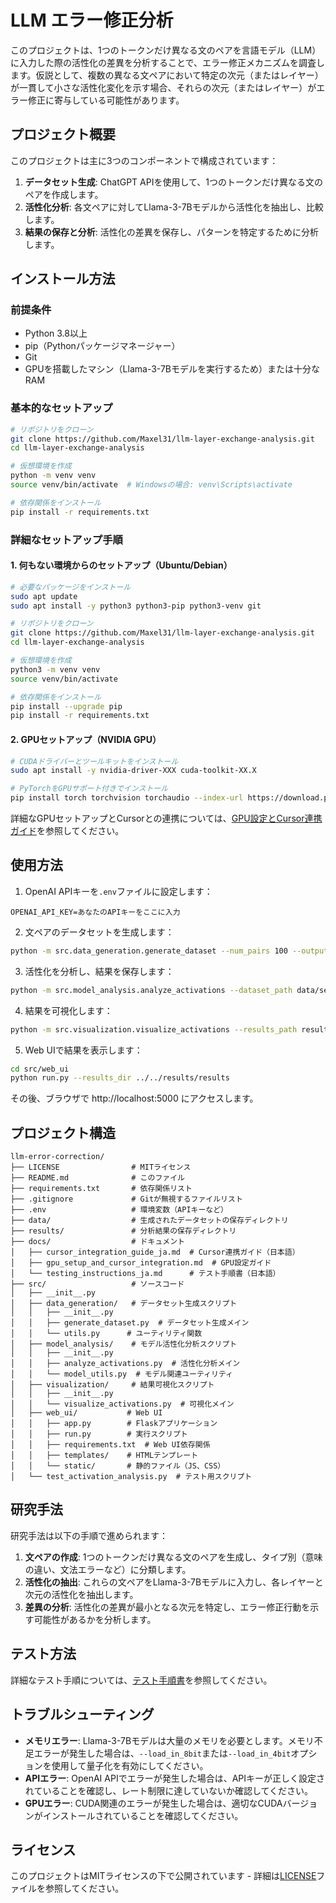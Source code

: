 # LLM エラー修正分析

このプロジェクトは、1つのトークンだけ異なる文のペアを言語モデル（LLM）に入力した際の活性化の差異を分析することで、エラー修正メカニズムを調査します。仮説として、複数の異なる文ペアにおいて特定の次元（またはレイヤー）が一貫して小さな活性化変化を示す場合、それらの次元（またはレイヤー）がエラー修正に寄与している可能性があります。

## プロジェクト概要

このプロジェクトは主に3つのコンポーネントで構成されています：

1. **データセット生成**: ChatGPT APIを使用して、1つのトークンだけ異なる文のペアを作成します。
2. **活性化分析**: 各文ペアに対してLlama-3-7Bモデルから活性化を抽出し、比較します。
3. **結果の保存と分析**: 活性化の差異を保存し、パターンを特定するために分析します。

## インストール方法

### 前提条件

- Python 3.8以上
- pip（Pythonパッケージマネージャー）
- Git
- GPUを搭載したマシン（Llama-3-7Bモデルを実行するため）または十分なRAM

### 基本的なセットアップ

```bash
# リポジトリをクローン
git clone https://github.com/Maxel31/llm-layer-exchange-analysis.git
cd llm-layer-exchange-analysis

# 仮想環境を作成
python -m venv venv
source venv/bin/activate  # Windowsの場合: venv\Scripts\activate

# 依存関係をインストール
pip install -r requirements.txt
```

### 詳細なセットアップ手順

#### 1. 何もない環境からのセットアップ（Ubuntu/Debian）

```bash
# 必要なパッケージをインストール
sudo apt update
sudo apt install -y python3 python3-pip python3-venv git

# リポジトリをクローン
git clone https://github.com/Maxel31/llm-layer-exchange-analysis.git
cd llm-layer-exchange-analysis

# 仮想環境を作成
python3 -m venv venv
source venv/bin/activate

# 依存関係をインストール
pip install --upgrade pip
pip install -r requirements.txt
```

#### 2. GPUセットアップ（NVIDIA GPU）

```bash
# CUDAドライバーとツールキットをインストール
sudo apt install -y nvidia-driver-XXX cuda-toolkit-XX.X

# PyTorchをGPUサポート付きでインストール
pip install torch torchvision torchaudio --index-url https://download.pytorch.org/whl/cu118
```

詳細なGPUセットアップとCursorとの連携については、[GPU設定とCursor連携ガイド](docs/cursor_integration_guide_ja.md)を参照してください。

## 使用方法

1. OpenAI APIキーを`.env`ファイルに設定します：
```
OPENAI_API_KEY=あなたのAPIキーをここに入力
```

2. 文ペアのデータセットを生成します：
```bash
python -m src.data_generation.generate_dataset --num_pairs 100 --output_dir data
```

3. 活性化を分析し、結果を保存します：
```bash
python -m src.model_analysis.analyze_activations --dataset_path data/sentence_pairs_YYYYMMDD_HHMMSS.json --output_dir results
```

4. 結果を可視化します：
```bash
python -m src.visualization.visualize_activations --results_path results/activation_results_YYYYMMDD_HHMMSS.json
```

5. Web UIで結果を表示します：
```bash
cd src/web_ui
python run.py --results_dir ../../results/results
```
その後、ブラウザで http://localhost:5000 にアクセスします。

## プロジェクト構造

```
llm-error-correction/
├── LICENSE                # MITライセンス
├── README.md              # このファイル
├── requirements.txt       # 依存関係リスト
├── .gitignore             # Gitが無視するファイルリスト
├── .env                   # 環境変数（APIキーなど）
├── data/                  # 生成されたデータセットの保存ディレクトリ
├── results/               # 分析結果の保存ディレクトリ
├── docs/                  # ドキュメント
│   ├── cursor_integration_guide_ja.md  # Cursor連携ガイド（日本語）
│   ├── gpu_setup_and_cursor_integration.md  # GPU設定ガイド
│   └── testing_instructions_ja.md      # テスト手順書（日本語）
├── src/                   # ソースコード
│   ├── __init__.py
│   ├── data_generation/   # データセット生成スクリプト
│   │   ├── __init__.py
│   │   ├── generate_dataset.py  # データセット生成メイン
│   │   └── utils.py      # ユーティリティ関数
│   ├── model_analysis/    # モデル活性化分析スクリプト
│   │   ├── __init__.py
│   │   ├── analyze_activations.py  # 活性化分析メイン
│   │   └── model_utils.py  # モデル関連ユーティリティ
│   ├── visualization/     # 結果可視化スクリプト
│   │   ├── __init__.py
│   │   └── visualize_activations.py  # 可視化メイン
│   ├── web_ui/           # Web UI
│   │   ├── app.py        # Flaskアプリケーション
│   │   ├── run.py        # 実行スクリプト
│   │   ├── requirements.txt  # Web UI依存関係
│   │   ├── templates/    # HTMLテンプレート
│   │   └── static/       # 静的ファイル（JS、CSS）
│   └── test_activation_analysis.py  # テスト用スクリプト
```

## 研究手法

研究手法は以下の手順で進められます：

1. **文ペアの作成**: 1つのトークンだけ異なる文のペアを生成し、タイプ別（意味の違い、文法エラーなど）に分類します。
2. **活性化の抽出**: これらの文ペアをLlama-3-7Bモデルに入力し、各レイヤーと次元の活性化を抽出します。
3. **差異の分析**: 活性化の差異が最小となる次元を特定し、エラー修正行動を示す可能性があるかを分析します。

## テスト方法

詳細なテスト手順については、[テスト手順書](docs/testing_instructions_ja.md)を参照してください。

## トラブルシューティング

- **メモリエラー**: Llama-3-7Bモデルは大量のメモリを必要とします。メモリ不足エラーが発生した場合は、`--load_in_8bit`または`--load_in_4bit`オプションを使用して量子化を有効にしてください。
- **APIエラー**: OpenAI APIでエラーが発生した場合は、APIキーが正しく設定されていることを確認し、レート制限に達していないか確認してください。
- **GPUエラー**: CUDA関連のエラーが発生した場合は、適切なCUDAバージョンがインストールされていることを確認してください。

## ライセンス

このプロジェクトはMITライセンスの下で公開されています - 詳細は[LICENSE](LICENSE)ファイルを参照してください。
